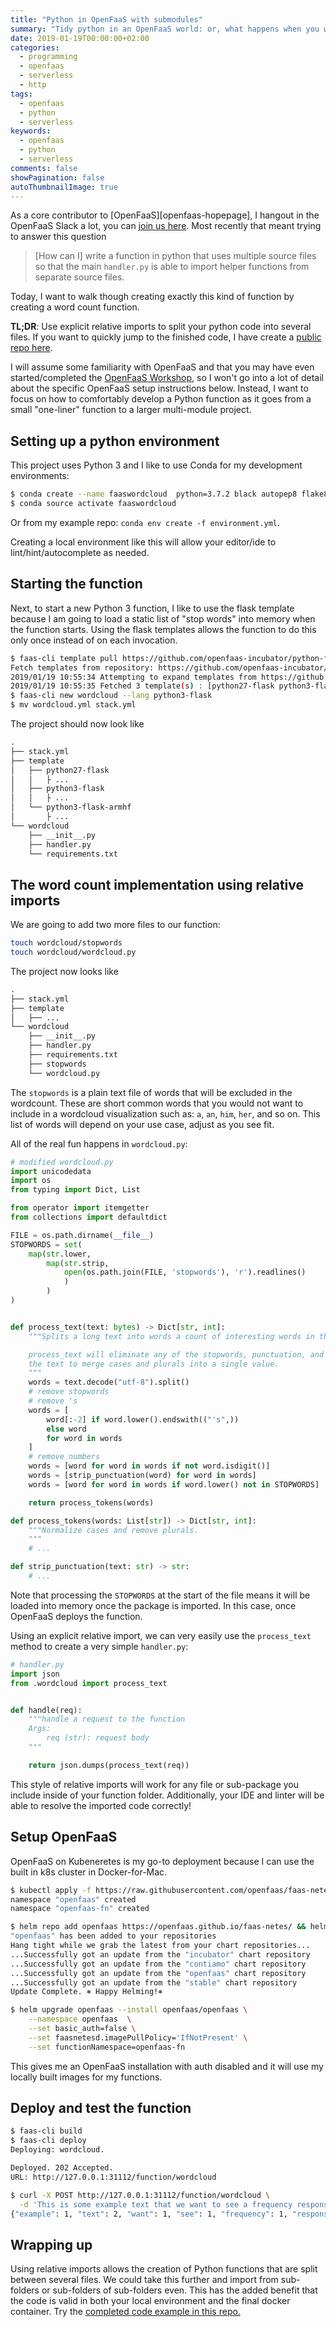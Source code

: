 ```yaml
---
title: "Python in OpenFaaS with submodules"
summary: "Tidy python in an OpenFaaS world: or, what happens when you want to split your Python function into multiple modules?"
date: 2019-01-19T00:00:00+02:00
categories:
  - programming
  - openfaas
  - serverless
  - http
tags:
  - openfaas
  - python
  - serverless
keywords:
  - openfaas
  - python
  - serverless
comments: false
showPagination: false
autoThumbnailImage: true
---
```


As a core contributor to [OpenFaaS][openfaas-hopepage], I hangout in the OpenFaaS Slack a lot, you can [join us here][openfaas-slack-singnup]. Most recently that meant trying to answer this question

> [How can I] write a function in python that uses multiple source files so that the main `handler.py` is able to import helper functions from separate source files.

Today, I want to walk though creating exactly this kind of function by creating a word count function.

<!--more-->

**TL;DR**: Use explicit relative imports to split your python code into several files. If you want to quickly jump to the finished code, I have create a [public repo here][project-repo].

I will assume some familiarity with OpenFaaS and that you may have even started/completed the [OpenFaaS Workshop][workshop-repo], so I won't go into a lot of detail about the specific OpenFaaS setup instructions below. Instead, I want to focus on how to comfortably develop a Python function as it goes from a small "one-liner" function to a larger multi-module project.

## Setting up a python environment

This project uses Python 3 and I like to use Conda for my development environments:

```sh
$ conda create --name faaswordcloud  python=3.7.2 black autopep8 flake8 pylint mypy flask gevent
$ conda source activate faaswordcloud
```

Or from my example repo: `conda env create -f environment.yml`.

Creating a local environment like this will allow your editor/ide to lint/hint/autocomplete as needed.

## Starting the function

Next, to start a new Python 3 function, I like to use the flask template because I am going to load a static list of "stop words" into memory when the function starts. Using the flask templates allows the function to do this only once instead of on each invocation.

```sh
$ faas-cli template pull https://github.com/openfaas-incubator/python-flask-template
Fetch templates from repository: https://github.com/openfaas-incubator/python-flask-template at master
2019/01/19 10:55:34 Attempting to expand templates from https://github.com/openfaas-incubator/python-flask-template
2019/01/19 10:55:35 Fetched 3 template(s) : [python27-flask python3-flask python3-flask-armhf] from https://github.com/openfaas-incubator/python-flask-template
$ faas-cli new wordcloud --lang python3-flask
$ mv wordcloud.yml stack.yml
```

The project should now look like

```txt
.
├── stack.yml
├── template
│   ├── python27-flask
│   │   ├ ...
│   ├── python3-flask
│   │   ├ ...
│   └── python3-flask-armhf
│       ├ ...
└── wordcloud
    ├── __init__.py
    ├── handler.py
    └── requirements.txt
```

## The word count implementation using relative imports

We are going to add two more files to our function:

```sh
touch wordcloud/stopwords
touch wordcloud/wordcloud.py
```

The project now looks like

```txt
.
├── stack.yml
├── template
│   ├── ...
└── wordcloud
    ├── __init__.py
    ├── handler.py
    ├── requirements.txt
    ├── stopwords
    └── wordcloud.py
```

The `stopwords` is a plain text file of words that will be excluded in the wordcount. These are short common words that you would not want to include in a wordcloud visualization such as: `a`, `an`, `him`, `her`, and so on. This list of words will depend on your use case, adjust as you see fit.

All of the real fun happens in `wordcloud.py`:

```py
# modified wordcloud.py
import unicodedata
import os
from typing import Dict, List

from operator import itemgetter
from collections import defaultdict

FILE = os.path.dirname(__file__)
STOPWORDS = set(
    map(str.lower,
        map(str.strip,
            open(os.path.join(FILE, 'stopwords'), 'r').readlines()
            )
        )
)


def process_text(text: bytes) -> Dict[str, int]:
    """Splits a long text into words a count of interesting words in the text.

    process_text will eliminate any of the stopwords, punctuation, and normalize
    the text to merge cases and plurals into a single value.
    """
    words = text.decode("utf-8").split()
    # remove stopwords
    # remove 's
    words = [
        word[:-2] if word.lower().endswith(("'s",))
        else word
        for word in words
    ]
    # remove numbers
    words = [word for word in words if not word.isdigit()]
    words = [strip_punctuation(word) for word in words]
    words = [word for word in words if word.lower() not in STOPWORDS]

    return process_tokens(words)

def process_tokens(words: List[str]) -> Dict[str, int]:
    """Normalize cases and remove plurals.
    """
    # ...

def strip_punctuation(text: str) -> str:
    # ...
```

Note that processing the `STOPWORDS` at the start of the file means it will be loaded into memory once the package is imported. In this case, once OpenFaaS deploys the function.

Using an explicit relative import, we can very easily use the `process_text` method to create a very simple `handler.py`:

```py
# handler.py
import json
from .wordcloud import process_text


def handle(req):
    """handle a request to the function
    Args:
        req (str): request body
    """

    return json.dumps(process_text(req))
```

This style of relative imports will work for any file or sub-package you include inside of your function folder. Additionally, your IDE and linter will be able to resolve the imported code correctly!

## Setup OpenFaaS

OpenFaaS on Kubeneretes is my go-to deployment because I can use the built in k8s cluster in Docker-for-Mac.

```sh
$ kubectl apply -f https://raw.githubusercontent.com/openfaas/faas-netes/master/namespaces.yml
namespace "openfaas" created
namespace "openfaas-fn" created

$ helm repo add openfaas https://openfaas.github.io/faas-netes/ && helm repo update
"openfaas" has been added to your repositories
Hang tight while we grab the latest from your chart repositories...
...Successfully got an update from the "incubator" chart repository
...Successfully got an update from the "contiamo" chart repository
...Successfully got an update from the "openfaas" chart repository
...Successfully got an update from the "stable" chart repository
Update Complete. ⎈ Happy Helming!⎈

$ helm upgrade openfaas --install openfaas/openfaas \
    --namespace openfaas  \
    --set basic_auth=false \
    --set faasnetesd.imagePullPolicy='IfNotPresent' \
    --set functionNamespace=openfaas-fn
```

This gives me an OpenFaaS installation with auth disabled and it will use my locally built images for my functions.

## Deploy and test the function

```sh
$ faas-cli build
$ faas-cli deploy
Deploying: wordcloud.

Deployed. 202 Accepted.
URL: http://127.0.0.1:31112/function/wordcloud

$ curl -X POST http://127.0.0.1:31112/function/wordcloud \
  -d 'This is some example text that we want to see a frequency response for.  It has text like apple, apples, apple tree, etc'
{"example": 1, "text": 2, "want": 1, "see": 1, "frequency": 1, "response": 1, "for": 1, "apple": 3, "tree": 1, "etc": 1}
```

## Wrapping up

Using relative imports allows the creation of Python functions that are split between several files. We could take this further and import from sub-folders or sub-folders of sub-folders even. This has the added benefit that the code is valid in both your local environment and the final docker container. Try the [completed code example in this repo.][project-repo]

[openfaas-homepage]: https://openfaas.com
[openfaas-slack-singnup]: https://docs.openfaas.com/community/#slack-workspace
[project-repo]: https://github.com/LucasRoesler/openfaas-multifile-example
[workshop-repo]: https://github.com/openfaas/workshop
